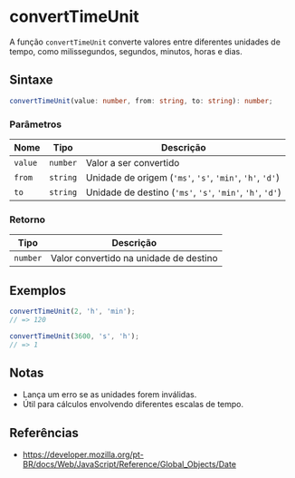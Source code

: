 # convertTimeUnit

A função `convertTimeUnit` converte valores entre diferentes unidades de tempo, como milissegundos, segundos, minutos, horas e dias.

## Sintaxe

```typescript
convertTimeUnit(value: number, from: string, to: string): number;
```

### Parâmetros

| Nome    | Tipo      | Descrição                                         |
| ------- | --------- | ------------------------------------------------- |
| `value` | `number`  | Valor a ser convertido                            |
| `from`  | `string`  | Unidade de origem (`'ms'`, `'s'`, `'min'`, `'h'`, `'d'`) |
| `to`    | `string`  | Unidade de destino (`'ms'`, `'s'`, `'min'`, `'h'`, `'d'`) |

### Retorno

| Tipo      | Descrição                              |
| --------- | --------------------------------------- |
| `number`  | Valor convertido na unidade de destino  |

## Exemplos

```typescript
convertTimeUnit(2, 'h', 'min');
// => 120

convertTimeUnit(3600, 's', 'h');
// => 1
```

## Notas

* Lança um erro se as unidades forem inválidas.
* Útil para cálculos envolvendo diferentes escalas de tempo.

## Referências

* https://developer.mozilla.org/pt-BR/docs/Web/JavaScript/Reference/Global_Objects/Date